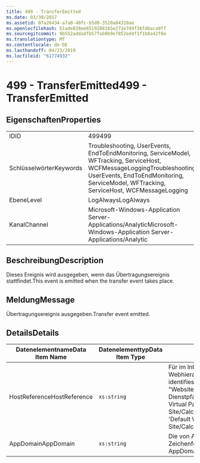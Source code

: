 ```yaml
---
title: 499 - TransferEmitted
ms.date: 03/30/2017
ms.assetid: 07a26434-a7a0-40fc-b5d0-3520a04328ae
ms.openlocfilehash: b1ade828ee6519288165e272e7d9f36fd6aca9ff
ms.sourcegitcommit: 9b552addadfb57fab0b9e7852ed4f1f1b8a42f8e
ms.translationtype: MT
ms.contentlocale: de-DE
ms.lasthandoff: 04/23/2019
ms.locfileid: "61774932"
---
```

# <a name="499---transferemitted"></a><span data-ttu-id="55290-102">499 - TransferEmitted</span><span class="sxs-lookup"><span data-stu-id="55290-102">499 - TransferEmitted</span></span>
## <a name="properties"></a><span data-ttu-id="55290-103">Eigenschaften</span><span class="sxs-lookup"><span data-stu-id="55290-103">Properties</span></span>  
  
|||  
|-|-|  
|<span data-ttu-id="55290-104">ID</span><span class="sxs-lookup"><span data-stu-id="55290-104">ID</span></span>|<span data-ttu-id="55290-105">499</span><span class="sxs-lookup"><span data-stu-id="55290-105">499</span></span>|  
|<span data-ttu-id="55290-106">Schlüsselwörter</span><span class="sxs-lookup"><span data-stu-id="55290-106">Keywords</span></span>|<span data-ttu-id="55290-107">Troubleshooting, UserEvents, EndToEndMonitoring, ServiceModel, WFTracking, ServiceHost, WCFMessageLogging</span><span class="sxs-lookup"><span data-stu-id="55290-107">Troubleshooting, UserEvents, EndToEndMonitoring, ServiceModel, WFTracking, ServiceHost, WCFMessageLogging</span></span>|  
|<span data-ttu-id="55290-108">Ebene</span><span class="sxs-lookup"><span data-stu-id="55290-108">Level</span></span>|<span data-ttu-id="55290-109">LogAlways</span><span class="sxs-lookup"><span data-stu-id="55290-109">LogAlways</span></span>|  
|<span data-ttu-id="55290-110">Kanal</span><span class="sxs-lookup"><span data-stu-id="55290-110">Channel</span></span>|<span data-ttu-id="55290-111">Microsoft-Windows-Application Server-Applications/Analytic</span><span class="sxs-lookup"><span data-stu-id="55290-111">Microsoft-Windows-Application Server-Applications/Analytic</span></span>|  
  
## <a name="description"></a><span data-ttu-id="55290-112">Beschreibung</span><span class="sxs-lookup"><span data-stu-id="55290-112">Description</span></span>  
 <span data-ttu-id="55290-113">Dieses Ereignis wird ausgegeben, wenn das Übertragungsereignis stattfindet.</span><span class="sxs-lookup"><span data-stu-id="55290-113">This event is emitted when the transfer event takes place.</span></span>  
  
## <a name="message"></a><span data-ttu-id="55290-114">Meldung</span><span class="sxs-lookup"><span data-stu-id="55290-114">Message</span></span>  
 <span data-ttu-id="55290-115">Übertragungsereignis ausgegeben.</span><span class="sxs-lookup"><span data-stu-id="55290-115">Transfer event emitted.</span></span>  
  
## <a name="details"></a><span data-ttu-id="55290-116">Details</span><span class="sxs-lookup"><span data-stu-id="55290-116">Details</span></span>  
  
|<span data-ttu-id="55290-117">Datenelementname</span><span class="sxs-lookup"><span data-stu-id="55290-117">Data Item Name</span></span>|<span data-ttu-id="55290-118">Datenelementtyp</span><span class="sxs-lookup"><span data-stu-id="55290-118">Data Item Type</span></span>|<span data-ttu-id="55290-119">Beschreibung</span><span class="sxs-lookup"><span data-stu-id="55290-119">Description</span></span>|  
|--------------------|--------------------|-----------------|  
|<span data-ttu-id="55290-120">HostReference</span><span class="sxs-lookup"><span data-stu-id="55290-120">HostReference</span></span>|`xs:string`|<span data-ttu-id="55290-121">Für im Internet gehostete Dienste identifiziert dieses Feld den Dienst in der Webhierarchie eindeutig.</span><span class="sxs-lookup"><span data-stu-id="55290-121">For Web-hosted services, this field uniquely identifies the service in the Web hierarchy.</span></span> <span data-ttu-id="55290-122">Das Format ist definiert als "Website Namen virtueller Anwendungspfad&#124;virtueller Dienstpfad&#124;ServiceName".</span><span class="sxs-lookup"><span data-stu-id="55290-122">Its format is defined as 'Web Site Name Application Virtual Path&#124;Service Virtual Path&#124;ServiceName'.</span></span> <span data-ttu-id="55290-123">Beispiel: "Default Web Site/CalculatorApplication&#124;/CalculatorService.svc&#124;CalculatorService'.</span><span class="sxs-lookup"><span data-stu-id="55290-123">Example: 'Default Web Site/CalculatorApplication&#124;/CalculatorService.svc&#124;CalculatorService'.</span></span>|  
|<span data-ttu-id="55290-124">AppDomain</span><span class="sxs-lookup"><span data-stu-id="55290-124">AppDomain</span></span>|`xs:string`|<span data-ttu-id="55290-125">Die von AppDomain.CurrentDomain.FriendlyName zurückgegebene Zeichenfolge.</span><span class="sxs-lookup"><span data-stu-id="55290-125">The string returned by AppDomain.CurrentDomain.FriendlyName.</span></span>|
